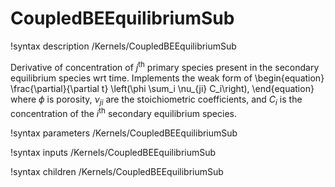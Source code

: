 # CoupledBEEquilibriumSub

!syntax description /Kernels/CoupledBEEquilibriumSub

Derivative of concentration of $j^{\mathrm{th}}$ primary species present in the
secondary equilibrium species wrt time. Implements the weak form of
\begin{equation}
\frac{\partial}{\partial t} \left(\phi \sum_i \nu_{ji} C_i\right),
\end{equation}
where $\phi$ is porosity, $\nu_{ji}$ are the stoichiometric coefficients, and
$C_i$ is the concentration of the $i^{\mathrm{th}}$ secondary equilibrium species.

!syntax parameters /Kernels/CoupledBEEquilibriumSub

!syntax inputs /Kernels/CoupledBEEquilibriumSub

!syntax children /Kernels/CoupledBEEquilibriumSub
